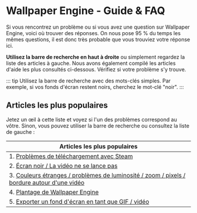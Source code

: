# Wallpaper Engine - Guide & FAQ
Si vous rencontrez un problème ou si vous avez une question sur Wallpaper Engine, voici où trouver des réponses. On nous pose 95 % du temps les mêmes questions, il est donc très probable que vous trouviez votre réponse ici.

**Utilisez la barre de recherche en haut à droite** ou simplement regardez la liste des articles à gauche. Nous avons également compilé les articles d'aide les plus consultés ci-dessous. Vérifiez si votre problème s'y trouve.

::: tip Utilisez la barre de recherche avec des mots-clés simples. Par exemple, si vos fonds d'écran restent noirs, cherchez le mot-clé "noir". :::

## Articles les plus populaires

Jetez un œil à cette liste et voyez si l'un des problèmes correspond au vôtre. Sinon, vous pouvez utiliser la barre de recherche ou consultez la liste de gauche :

| **Articles les plus populaires**                                                                                     |
| -------------------------------------------------------------------------------------------------------------------- |
| 1. [Problèmes de téléchargement avec Steam](steam/download.html)                                                     |
| 2. [Écran noir / La vidéo ne se lance pas](noshow/notplaying.html)                                                   |
| 3. [Couleurs étranges / problèmes de luminosité / zoom / pixels / bordure autour d'une vidéo](videos/artifacts.html) |
| 4. [Plantage de Wallpaper Engine](crash/application)                                                                 |
| 5. [Exporter un fond d'écran en tant que GIF / vidéo](general/export)                                                |